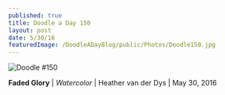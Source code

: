 ```yaml
---
published: true
title: Doodle a Day 150
layout: post
date: 5/30/16
featuredImage: /DoodleADayBlog/public/Photos/Doodle150.jpg
---
```


![Doodle #150](/DoodleADayBlog/public/Photos/Doodle150.jpg)

**Faded Glory** | *Watercolor* | Heather van der Dys  | May 30, 2016
